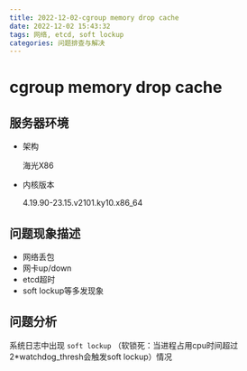 ```yaml
---
title: 2022-12-02-cgroup memory drop cache
date: 2022-12-02 15:43:32
tags: 网络, etcd, soft lockup
categories: 问题排查与解决
---
```


# cgroup memory drop cache

## 服务器环境

- 架构

  海光X86

- 内核版本

  4.19.90-23.15.v2101.ky10.x86_64



## 问题现象描述

- 网络丢包
- 网卡up/down
- etcd超时
- soft lockup等多发现象



## 问题分析

系统日志中出现 `soft lockup` （软锁死：当进程占用cpu时间超过2*watchdog_thresh会触发soft lockup）情况